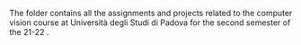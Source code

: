 The folder contains all the assignments and projects related to the computer vision course at Università degli Studi di Padova for the second semester of the 21-22 .
